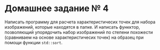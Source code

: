 # Домашнее задание № 4
Написать программу для расчета характеристичесих точек для набора изображений, которые
находятся в папке. И написать функктор, позволяющий упорядочить набор
изображений по степени похожести (сравниваем на основе характеристичесих
точек) на образец при помощи функции `std::sort`.
